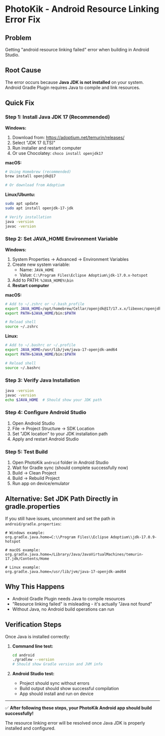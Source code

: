 # PhotoKik - Android Resource Linking Error Fix

## Problem
Getting "android resource linking failed" error when building in Android Studio.

## Root Cause
The error occurs because **Java JDK is not installed** on your system. Android Gradle Plugin requires Java to compile and link resources.

## Quick Fix

### Step 1: Install Java JDK 17 (Recommended)

**Windows:**
1. Download from: https://adoptium.net/temurin/releases/
2. Select "JDK 17 (LTS)" 
3. Run installer and restart computer
4. Or use Chocolatey: `choco install openjdk17`

**macOS:**
```bash
# Using Homebrew (recommended)
brew install openjdk@17

# Or download from Adoptium
```

**Linux/Ubuntu:**
```bash
sudo apt update
sudo apt install openjdk-17-jdk

# Verify installation
java -version
javac -version
```

### Step 2: Set JAVA_HOME Environment Variable

**Windows:**
1. System Properties → Advanced → Environment Variables
2. Create new system variable:
   - Name: `JAVA_HOME`
   - Value: `C:\Program Files\Eclipse Adoptium\jdk-17.0.x-hotspot`
3. Add to PATH: `%JAVA_HOME%\bin`
4. **Restart computer**

**macOS:**
```bash
# Add to ~/.zshrc or ~/.bash_profile
export JAVA_HOME=/opt/homebrew/Cellar/openjdk@17/17.x.x/libexec/openjdk.jdk/Contents/Home
export PATH=$JAVA_HOME/bin:$PATH

# Reload shell
source ~/.zshrc
```

**Linux:**
```bash
# Add to ~/.bashrc or ~/.profile  
export JAVA_HOME=/usr/lib/jvm/java-17-openjdk-amd64
export PATH=$JAVA_HOME/bin:$PATH

# Reload shell
source ~/.bashrc
```

### Step 3: Verify Java Installation
```bash
java -version
javac -version
echo $JAVA_HOME  # Should show your JDK path
```

### Step 4: Configure Android Studio
1. Open Android Studio
2. File → Project Structure → SDK Location
3. Set "JDK location" to your JDK installation path
4. Apply and restart Android Studio

### Step 5: Test Build
1. Open PhotoKik `android` folder in Android Studio
2. Wait for Gradle sync (should complete successfully now)
3. Build → Clean Project
4. Build → Rebuild Project
5. Run app on device/emulator

## Alternative: Set JDK Path Directly in gradle.properties

If you still have issues, uncomment and set the path in `android/gradle.properties`:

```properties
# Windows example:
org.gradle.java.home=C:\\Program Files\\Eclipse Adoptium\\jdk-17.0.9-hotspot

# macOS example:  
org.gradle.java.home=/Library/Java/JavaVirtualMachines/temurin-17.jdk/Contents/Home

# Linux example:
org.gradle.java.home=/usr/lib/jvm/java-17-openjdk-amd64
```

## Why This Happens
- Android Gradle Plugin needs Java to compile resources
- "Resource linking failed" is misleading - it's actually "Java not found"
- Without Java, no Android build operations can run

## Verification Steps
Once Java is installed correctly:

1. **Command line test:**
   ```bash
   cd android
   ./gradlew --version
   # Should show Gradle version and JVM info
   ```

2. **Android Studio test:**
   - Project should sync without errors
   - Build output should show successful compilation
   - App should install and run on device

---

✅ **After following these steps, your PhotoKik Android app should build successfully!**

The resource linking error will be resolved once Java JDK is properly installed and configured.
